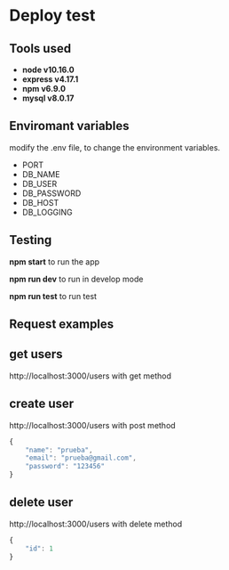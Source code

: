 # Deploy test

## Tools used

- __node v10.16.0__
- __express v4.17.1__
- __npm v6.9.0__
- __mysql v8.0.17__

## Enviromant variables

modify the .env file, to change the environment variables.

- PORT
- DB_NAME
- DB_USER
- DB_PASSWORD
- DB_HOST
- DB_LOGGING

## Testing

__npm start__ to run the app

__npm run dev__ to run in develop mode

__npm run test__ to run test



## Request examples

## get users

http://localhost:3000/users with get method


## create user

http://localhost:3000/users with post method

```javascript
{
    "name": "prueba",
    "email": "prueba@gmail.com",
    "password": "123456"
}
```

## delete user

http://localhost:3000/users with delete method


```javascript
{
    "id": 1
}
```